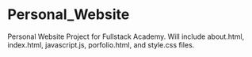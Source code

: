 # Personal_Website
Personal Website Project for Fullstack Academy.
Will include about.html, index.html, javascript.js, porfolio.html, and style.css files. 
